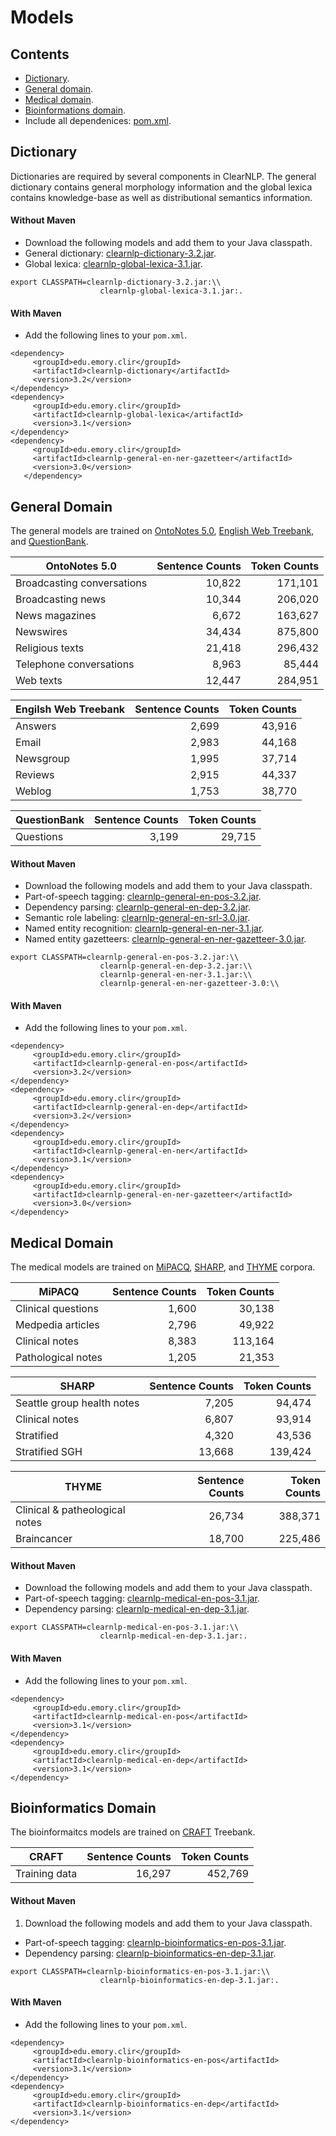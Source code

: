 # Models

## Contents

* [Dictionary](#dictionary).
* [General domain](#general-domain).
* [Medical domain](#medical-domain).
* [Bioinformations domain](#bioinformatics-domain).
* Include all dependenices: [pom.xml](https://github.com/clir/clearnlp-tutorial/blob/master/pom.xml).

## Dictionary

Dictionaries are required by several components in ClearNLP.  The general dictionary contains general morphology information and the global lexica contains knowledge-base as well as distributional semantics information.

#### Without Maven

* Download the following models and add them to your Java classpath.
 * General dictionary: [clearnlp-dictionary-3.2.jar](http://search.maven.org/remotecontent?filepath=edu/emory/clir/clearnlp-dictionary/3.2/clearnlp-dictionary-3.2.jar).
 * Global lexica: [clearnlp-global-lexica-3.1.jar](http://search.maven.org/remotecontent?filepath=edu/emory/clir/clearnlp-global-lexica/3.1/clearnlp-global-lexica-3.1.jar).

 ```
 export CLASSPATH=clearnlp-dictionary-3.2.jar:\\
                     clearnlp-global-lexica-3.1.jar:.
 ```

#### With Maven

* Add the following lines to your `pom.xml`.

 ```
 <dependency>
      <groupId>edu.emory.clir</groupId>
      <artifactId>clearnlp-dictionary</artifactId>
      <version>3.2</version>
 </dependency>
 <dependency>
      <groupId>edu.emory.clir</groupId>
      <artifactId>clearnlp-global-lexica</artifactId>
      <version>3.1</version>
 </dependency>
<dependency>
      <groupId>edu.emory.clir</groupId>
      <artifactId>clearnlp-general-en-ner-gazetteer</artifactId>
      <version>3.0</version>
    </dependency>
 ```

## General Domain

The general models are trained on [OntoNotes 5.0](https://catalog.ldc.upenn.edu/LDC2013T19), [English Web Treebank](https://catalog.ldc.upenn.edu/LDC2012T13), and [QuestionBank](http://www.computing.dcu.ie/~jjudge/qtreebank/).

| OntoNotes 5.0              | Sentence Counts | Token Counts |
| -------------------------- | --------------: | -----------: |
| Broadcasting conversations | 10,822          | 171,101      |
| Broadcasting news          | 10,344          | 206,020      |
| News magazines             | 6,672           | 163,627      |
| Newswires                  | 34,434          | 875,800      |
| Religious texts            | 21,418          | 296,432      |
| Telephone conversations    | 8,963           | 85,444       |
| Web texts                  | 12,447          | 284,951      |

| Engilsh Web Treebank | Sentence Counts | Token Counts |
| -------------------- | --------------: | -----------: |
| Answers              | 2,699           | 43,916       |
| Email                | 2,983           | 44,168       |
| Newsgroup            | 1,995           | 37,714       |
| Reviews              | 2,915           | 44,337       |
| Weblog               | 1,753           | 38,770       |

| QuestionBank | Sentence Counts | Token Counts |
| ------------ | --------------: | -----------: |
| Questions    | 3,199           | 29,715       |

#### Without Maven

* Download the following models and add them to your Java classpath.
 * Part-of-speech tagging: [clearnlp-general-en-pos-3.2.jar](http://search.maven.org/remotecontent?filepath=edu/emory/clir/clearnlp-general-en-pos/3.2/clearnlp-general-en-pos-3.2.jar).
 * Dependency parsing: [clearnlp-general-en-dep-3.2.jar](http://search.maven.org/remotecontent?filepath=edu/emory/clir/clearnlp-general-en-dep/3.2/clearnlp-general-en-dep-3.2.jar).
 * Semantic role labeling: [clearnlp-general-en-srl-3.0.jar](http://search.maven.org/remotecontent?filepath=edu/emory/clir/clearnlp-general-en-srl/3.0/clearnlp-general-en-srl-3.0.jar).
 * Named entity recognition: [clearnlp-general-en-ner-3.1.jar](http://search.maven.org/remotecontent?filepath=edu/emory/clir/clearnlp-general-en-ner/3.1/clearnlp-general-en-ner-3.1.jar).
 * Named entity gazetteers: [clearnlp-general-en-ner-gazetteer-3.0.jar](http://search.maven.org/remotecontent?filepath=edu/emory/clir/clearnlp-general-en-ner-gazetteer/3.0/clearnlp-general-en-ner-gazetteer-3.0.jar).

 ```
export CLASSPATH=clearnlp-general-en-pos-3.2.jar:\\
                     clearnlp-general-en-dep-3.2.jar:\\
                     clearnlp-general-en-ner-3.1.jar:\\
                     clearnlp-general-en-ner-gazetteer-3.0:\\
 ```                 		 

#### With Maven

* Add the following lines to your `pom.xml`.

 ```
 <dependency>
      <groupId>edu.emory.clir</groupId>
      <artifactId>clearnlp-general-en-pos</artifactId>
      <version>3.2</version>
 </dependency>
 <dependency>
      <groupId>edu.emory.clir</groupId>
      <artifactId>clearnlp-general-en-dep</artifactId>
      <version>3.2</version>
 </dependency>
 <dependency>
      <groupId>edu.emory.clir</groupId>
      <artifactId>clearnlp-general-en-ner</artifactId>
      <version>3.1</version>
 </dependency>
 <dependency>
      <groupId>edu.emory.clir</groupId>
      <artifactId>clearnlp-general-en-ner-gazetteer</artifactId>
      <version>3.0</version>
 </dependency>
 ```

## Medical Domain

The medical models are trained on [MiPACQ](http://clear.colorado.edu/compsem/index.php?page=endendsystems&sub=mipacq), [SHARP](http://informatics.mayo.edu/sharp/index.php/Main_Page), and [THYME](http://clear.colorado.edu/compsem/index.php?page=endendsystems&sub=temporal) corpora.

| MiPACQ              | Sentence Counts | Token Counts |
| ------------------- | --------------: | -----------: |
| Clinical questions  | 1,600           |  30,138      |
| Medpedia articles   | 2,796           |  49,922      |
| Clinical notes      | 8,383           | 113,164      |
| Pathological notes  | 1,205           |  21,353      |

| SHARP                      | Sentence Counts | Token Counts |
| -------------------------- | --------------: | -----------: |
| Seattle group health notes |  7,205          |  94,474      |
| Clinical notes             |  6,807          |  93,914      |
| Stratified                 |  4,320          |  43,536      |
| Stratified SGH             | 13,668          | 139,424      |

| THYME                          | Sentence Counts | Token Counts |
| ------------------------------ | --------------: | -----------: |
| Clinical & patheological notes | 26,734          | 388,371      |
| Braincancer                    | 18,700          | 225,486      |

#### Without Maven

* Download the following models and add them to your Java classpath.
 * Part-of-speech tagging: [clearnlp-medical-en-pos-3.1.jar](http://search.maven.org/remotecontent?filepath=edu/emory/clir/clearnlp-medical-en-pos/3.1/clearnlp-medical-en-pos-3.1.jar).
 * Dependency parsing: [clearnlp-medical-en-dep-3.1.jar](http://search.maven.org/remotecontent?filepath=edu/emory/clir/clearnlp-medical-en-dep/3.1/clearnlp-medical-en-dep-3.1.jar).

 ```
 export CLASSPATH=clearnlp-medical-en-pos-3.1.jar:\\
                     clearnlp-medical-en-dep-3.1.jar:.
 ```
                 		 
#### With Maven

* Add the following lines to your `pom.xml`.

 ```
 <dependency>
      <groupId>edu.emory.clir</groupId>
      <artifactId>clearnlp-medical-en-pos</artifactId>
      <version>3.1</version>
 </dependency>
 <dependency>
      <groupId>edu.emory.clir</groupId>
      <artifactId>clearnlp-medical-en-dep</artifactId>
      <version>3.1</version>
 </dependency>
 ```
 
## Bioinformatics Domain

The bioinformaitcs models are trained on [CRAFT](http://bionlp-corpora.sourceforge.net/CRAFT/) Treebank.

| CRAFT          | Sentence Counts | Token Counts |
| -------------- | --------------: | -----------: |
| Training data  | 16,297          |  452,769     |

#### Without Maven

1. Download the following models and add them to your Java classpath.
 * Part-of-speech tagging: [clearnlp-bioinformatics-en-pos-3.1.jar](http://search.maven.org/remotecontent?filepath=edu/emory/clir/clearnlp-bioinformatics-en-pos/3.1/clearnlp-bioinformatics-en-pos-3.1.jar).
 * Dependency parsing: [clearnlp-bioinformatics-en-dep-3.1.jar](http://search.maven.org/remotecontent?filepath=edu/emory/clir/clearnlp-bioinformatics-en-dep/3.1/clearnlp-bioinformatics-en-dep-3.1.jar).

 ```		
export CLASSPATH=clearnlp-bioinformatics-en-pos-3.1.jar:\\
                     clearnlp-bioinformatics-en-dep-3.1.jar:.
 ```
                 		 
#### With Maven

* Add the following lines to your `pom.xml`.

 ```
 <dependency>
      <groupId>edu.emory.clir</groupId>
      <artifactId>clearnlp-bioinformatics-en-pos</artifactId>
      <version>3.1</version>
 </dependency>
 <dependency>
      <groupId>edu.emory.clir</groupId>
      <artifactId>clearnlp-bioinformatics-en-dep</artifactId>
      <version>3.1</version>
 </dependency>
 ```